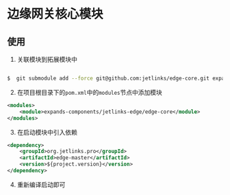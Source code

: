 # 边缘网关核心模块


## 使用

1. 关联模块到拓展模块中

```bash

$  git submodule add --force git@github.com:jetlinks/edge-core.git expands-components/jetlinks-edge/edge-core

```

2. 在项目根目录下的`pom.xml`中的`modules`节点中添加模块

```xml
<modules>
    <module>expands-components/jetlinks-edge/edge-core</module>
</modules>
```

3. 在启动模块中引入依赖

```xml
<dependency>
    <groupId>org.jetlinks.pro</groupId>
    <artifactId>edge-master</artifactId>
    <version>${project.version}</version>
</dependency>
```

4. 重新编译启动即可
